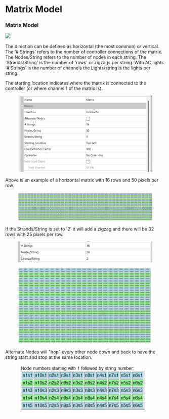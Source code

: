 # Matrix Model

### **Matrix Model**

![](../../../.gitbook/assets/base648038b4f1a6b4b22f.png)

The direction can be defined as horizontal (the most common) or vertical. The ‘# Strings’ refers to the number of controller connections of the matrix. The Nodes/String refers to the number of nodes in each string. The 'Strands/String' is the number of 'rows' or zigzags per string. With AC lights ‘# Strings’ is the number of channels the Lights/string is the lights per string.

The starting location indicates where the matrix is connected to the controller (or where channel 1 of the matrix is).

<figure><img src="../../../.gitbook/assets/image (1) (1).png" alt=""><figcaption></figcaption></figure>

Above is an example of a horizontal matrix with 16 rows and 50 pixels per row. &#x20;

<figure><img src="../../../.gitbook/assets/image (2) (1).png" alt=""><figcaption></figcaption></figure>

If the Strands/String is set to '2' it will add a zigzag and there will be 32 rows with 25 pixels per row.

<figure><img src="../../../.gitbook/assets/image (4).png" alt=""><figcaption></figcaption></figure>

<figure><img src="../../../.gitbook/assets/image (3) (1).png" alt=""><figcaption></figcaption></figure>

Alternate Nodes will "hop" every other node down and back to have the string start and stop at the same location.

<figure><img src="../../../.gitbook/assets/image (5).png" alt=""><figcaption></figcaption></figure>
